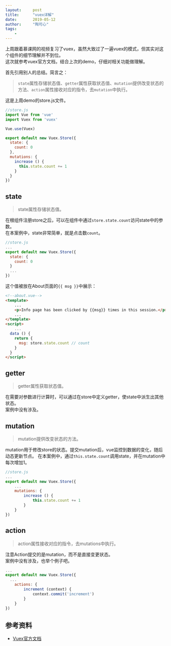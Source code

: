 ```yaml
---
layout:     post
title:      "vuex详解"
date:       2019-05-12
author:     "陶可心"
tags:
    - 
---
```

上周跟着慕课网的视频复习了vuex，虽然大致过了一遍vuex的模式，但其实对这个组件的细节理解并不到位。  
这次就参考vuex官方文档，结合上次的demo，仔细对相关功能做理解。

首先引用别人的总结。简言之：  
>`state`属性存储状态值、`getter`属性获取状态值、`mutation`提供改变状态的方法、`action`属性接收对应的指令，去`mutation`中执行。

这是上周demo的store.js文件。

```js
//store.js
import Vue from 'vue'
import Vuex from 'vuex'

Vue.use(Vuex)

export default new Vuex.Store({
  state: {
    count: 0
  },
  mutations: {
    increase () {
      this.state.count += 1
    }
  }
})
```

## state

>state属性存储状态值。

在根组件注册store之后，可以在组件中通过`store.state.count`访问state中的参数。  
在本案例中，state非常简单，就是点击数`count`。

```js
//store.js
...
export default new Vuex.Store({
  state: {
    count: 0
  }
  ...
})
```

这个值被放在About页面的`{{ msg }}`中展示：

```html
<!--about.vue-->
<template>
    ...
    <p>Info page has been clicked by {{msg}} times in this session.</p>
    ...
</template>
<script>
    ...
  data () {
    return {
      msg: store.state.count // count
    }
  }
</script>
```

## getter

>getter属性获取状态值。

在需要对参数进行计算时，可以通过在store中定义getter，使state中派生出其他状态。  
案例中没有涉及。

## mutation

>mutation提供改变状态的方法。

mutation用于修改store的状态。提交mutation后，vue监控到数据的变化，随后动态更新节点。
在本案例中，通过`this.state.count`调用state，并在mutation中每次增加1。

```js
//store.js
...
export default new Vuex.Store({
    ...
    mutations: {
        increase () {
            this.state.count += 1
        }
    }
})
```

## action

>action属性接收对应的指令，去mutations中执行。

注意Action提交的是mutation，而不是直接变更状态。  
案例中没有涉及，也举个例子吧。

```js
...
export default new Vuex.Store({
  ...
    actions: {
        increment (context) {
            context.commit('increment')
        }
    }
})
```


## 参考资料

- [Vuex官方文档](https://vuex.vuejs.org/zh/)